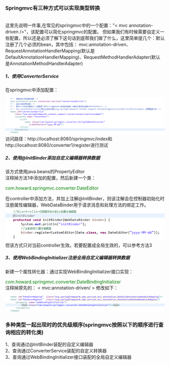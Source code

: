 <h3>Springmvc有三种方式可以实现类型转换</h3></br>
这里先说明一件事,在常见的springmvc中的一个配置："< mvc annotation-driven />"，该配置可以简化springmvc的配置。
但如果我们有时候需要自定义一些配置，所以还是必须了解下这句话到底帮我们做了什么，这里简单提几个：默认注册了几个必须的bean，其中包括：
mvc:annotation-driven、RequestAnnotationHandlerMapping(默认是DefaultAnnotationHandlerMapping)、RequestMethodHandlerAdapter(默认是AnnotationMethodHandlerAdapter)</br>
<h5>1、使用ConverterService</h5>
在springmvc中添加配置：</br>

![](img/1.png)</br>
访问路径：http://localhost:8080/springmvc/index和http://localhost:8080/converter1/register进行测试</br>
<h5>2、使用@InitBinder添加自定义编辑器转换数据</h5>
该方式使用java.beans的PropertyEditor</br>
注释掉方法1中添加的配置，然后新建一个类：</br>

<font color='green'>com.howard.springmvc.converter.DateEditor</font></br>


在controller中添加方法，并加上注解@InitBinder，则该注解会在控制器初始化时注册属性编辑器，WebDataBinder用于请求消息和处理方法的绑定工作。</br>
![](img/2.png)</br>
但该方式只对当前controller生效。若要配置成全局生效的，可以参考方法3
<h5>3、使用WebBindingInitializer注册全局自定义编辑器转换数据</h5>
新建一个属性转化器：通过实现WebBindingInitializer接口实现：</br>

<font color='green'>com.howard.springmvc.converter.DateBindingInitializer</font></br>
注释掉原先的： < mvc:annotation-driven/ >
修改如下：</br>

![](img/3.png)</br>

<h3>多种类型一起出现时的优先级顺序(springmvc按照以下的顺序进行查询相应的转化类)</h3>
1、查询通过@InitBinder装配的自定义编辑器</br>
2、查询通过ConverterService装配的自定义转换器</br>
3、查询通过WebBindingInitializer接口装配的全局自定义编辑器</br>
